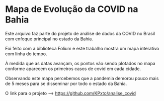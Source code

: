 # Mapa de Evolução da COVID na Bahia

Este arquivo faz parte do projeto de análise de dados da COVID no Brasil com enfoque principal no estado da Bahia.

Foi feito com a biblioteca Folium e este trabalho mostra um mapa interativo com linha do tempo. 

À medida que as datas avançam, os pontos vão sendo plotados no mapa conforme aparecem os primeiros casos de covid em cada cidade.

Observando este mapa percebemos que a pandemia demorou pouco mais de 5 meses para se disseminar por todo o estado da Bahia.

O link para o projeto --> https://github.com/KPxto/analise_covid

